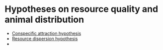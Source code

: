 # Hypotheses on resource quality and animal distribution

- [Conspecific attraction hypothesis](Conspecific%20attraction%20hypothesis.md)
- [Resource dispersion hypothesis](Resource%20dispersion%20hypothesis.md)
- 